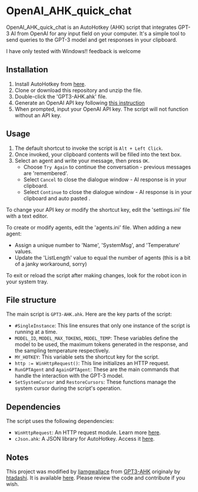 # OpenAI_AHK_quick_chat

OpenAI_AHK_quick_chat is an AutoHotkey (AHK) script that integrates GPT-3 AI from OpenAI for any input field on your computer. It's a simple tool to send queries to the GPT-3 model and get responses in your clipboard.

I have only tested with Windows!! feedback is welcome

## Installation

1. Install AutoHotkey from [here](https://www.autohotkey.com/).
2. Clone or download this repository and unzip the file.
3. Double-click the 'GPT3-AHK.ahk' file.
4. Generate an OpenAI API key following [this instruction](https://help.openai.com/en/articles/4936850-where-do-i-find-my-secret-api-key)
5. When prompted, input your OpenAI API key. The script will not function without an API key.

## Usage

1. The default shortcut to invoke the script is `Alt + Left Click`.
2. Once invoked, your clipboard contents will be filled into the text box.
3. Select an agent and write your message, then press `OK`. 
    - Choose `Try Again` to continue the conversation - previous messages are 'remembered'.
    - Select `Cancel` to close the dialogue window - AI response is in your clipboard.
    - Select `Continue` to close the dialogue window - AI response is in your clipboard and auto pasted .
   
To change your API key or modify the shortcut key, edit the 'settings.ini' file with a text editor.

To create or modify agents, edit the 'agents.ini' file. When adding a new agent:
- Assign a unique number to 'Name', 'SystemMsg', and 'Temperature' values.
- Update the 'ListLength' value to equal the number of agents
  (this is a bit of a janky workaround, sorry)

To exit or reload the script after making changes, look for the robot icon in your system tray.

## File structure

The main script is `GPT3-AHK.ahk`. Here are the key parts of the script:

- `#SingleInstance`: This line ensures that only one instance of the script is running at a time.
- `MODEL_ID`, `MODEL_MAX_TOKENS`, `MODEL_TEMP`: These variables define the model to be used, the maximum tokens generated in the response, and the sampling temperature respectively.
- `MY_HOTKEY`: This variable sets the shortcut key for the script.
- `http := WinHttpRequest()`: This line initializes an HTTP request.
- `RunGPTAgent` and `AgainGPTAgent`: These are the main commands that handle the interaction with the GPT-3 model.
- `SetSystemCursor` and `RestoreCursors`: These functions manage the system cursor during the script's operation.

## Dependencies

The script uses the following dependencies:

- `WinHttpRequest`: An HTTP request module. Learn more [here](https://www.reddit.com/comments/mcjj4s/input).
- `cJson.ahk`: A JSON library for AutoHotkey. Access it [here](https://github.com/G33kDude/cJson.ahk).

## Notes

This project was modified by [liamgwallace](https://github.com/liamgwallace) from [GPT3-AHK](https://github.com/htadashi/GPT3-AHK) originaly by [htadashi](https://github.com/htadashi). It is available [here](https://github.com/liamgwallace/GPT3-AHK). Please review the code and contribute if you wish.
